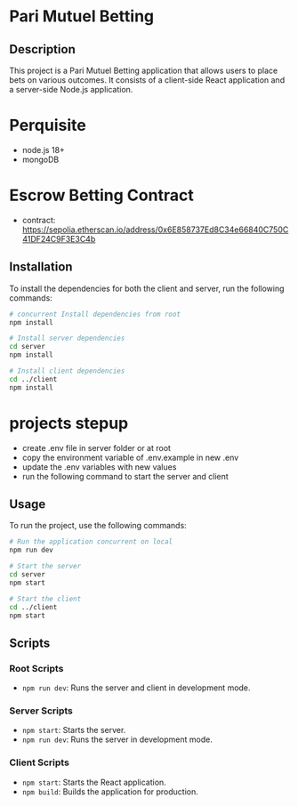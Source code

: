 # Pari Mutuel Betting

## Description
This project is a Pari Mutuel Betting application that allows users to place bets on various outcomes. It consists of a client-side React application and a server-side Node.js application.

# Perquisite
- node.js 18+
- mongoDB

# Escrow Betting Contract
- contract: https://sepolia.etherscan.io/address/0x6E858737Ed8C34e66840C750C41DF24C9F3E3C4b

## Installation
To install the dependencies for both the client and server, run the following commands:

```bash
# concurrent Install dependencies from root
npm install

# Install server dependencies
cd server
npm install

# Install client dependencies
cd ../client
npm install
```

# projects stepup
- create .env file in server folder or at root
- copy the environment variable of .env.example in new .env
- update the .env variables with new values
- run the following command to start the server and client

## Usage
To run the project, use the following commands:

```bash
# Run the application concurrent on local
npm run dev

# Start the server
cd server
npm start

# Start the client
cd ../client
npm start
```

## Scripts
### Root Scripts
- `npm run dev`: Runs the server and client in development mode.

### Server Scripts
- `npm start`: Starts the server.
- `npm run dev`: Runs the server in development mode.

### Client Scripts
- `npm start`: Starts the React application.
- `npm build`: Builds the application for production.
